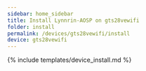 ```yaml
---
sidebar: home_sidebar
title: Install Lynnrin-AOSP on gts28vewifi
folder: install
permalink: /devices/gts28vewifi/install
device: gts28vewifi
---
```

{% include templates/device_install.md %}
